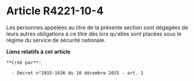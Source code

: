 # Article R4221-10-4

Les personnes appelées au titre de la présente section sont dégagées de leurs autres obligations à ce titre dès lors qu'elles
sont placées sous le régime du service de sécurité nationale.

**Liens relatifs à cet article**

	**Créé par**:

	  - Décret n°2015-1636 du 10 décembre 2015 - art. 1
